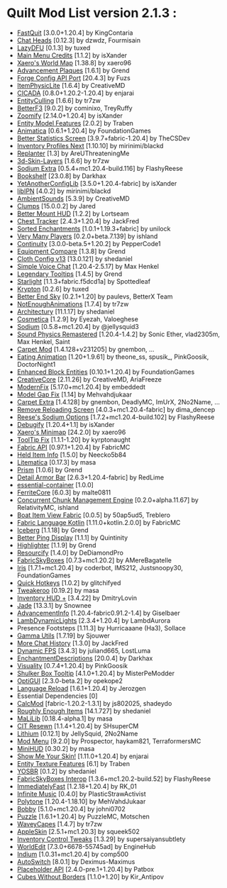 # Quilt Mod List version 2.1.3 :

- [FastQuit](https://modrinth.com/mod/x1hIzbuY) [3.0.0+1.20.4] by KingContaria
- [Chat Heads](https://modrinth.com/mod/Wb5oqrBJ) [0.12.3] by dzwdz, Fourmisain
- [LazyDFU](https://modrinth.com/mod/hvFnDODi) [0.1.3] by tuxed
- [Main Menu Credits](https://modrinth.com/mod/qJDfP7WN) [1.1.2] by isXander
- [Xaero's World Map](https://modrinth.com/mod/NcUtCpym) [1.38.8] by xaero96
- [Advancement Plaques](https://modrinth.com/mod/9NM0dXub) [1.6.1] by Grend
- [Forge Config API Port](https://modrinth.com/mod/ohNO6lps) [20.4.3] by Fuzs
- [ItemPhysicLite](https://modrinth.com/mod/OuyCgP8t) [1.6.4] by CreativeMD
- [CICADA](https://modrinth.com/mod/IwCkru1D) [0.8.0+1.20.2-1.20.4] by enjarai
- [EntityCulling](https://modrinth.com/mod/NNAgCjsB) [1.6.6] by tr7zw
- [BetterF3](https://modrinth.com/mod/8shC1gFX) [9.0.2] by cominixo, TreyRuffy
- [Zoomify](https://modrinth.com/mod/w7ThoJFB) [2.14.0+1.20.4] by isXander
- [Entity Model Features](https://modrinth.com/mod/4I1XuqiY) [2.0.2] by Traben
- [Animatica](https://modrinth.com/mod/PRN43VSY) [0.6.1+1.20.4] by FoundationGames
- [Better Statistics Screen](https://modrinth.com/mod/n6PXGAoM) [3.9.7+fabric-1.20.4] by TheCSDev
- [Inventory Profiles Next](https://modrinth.com/mod/O7RBXm3n) [1.10.10] by mirinimi/blackd
- [Replanter](https://modrinth.com/mod/Jqwaxp9f) [1.3] by AreUThreateningMe
- [3d-Skin-Layers](https://modrinth.com/mod/zV5r3pPn) [1.6.6] by tr7zw
- [Sodium Extra](https://modrinth.com/mod/PtjYWJkn) [0.5.4+mc1.20.4-build.116] by FlashyReese
- [Bookshelf](https://modrinth.com/mod/uy4Cnpcm) [23.0.8] by Darkhax
- [YetAnotherConfigLib](https://modrinth.com/mod/1eAoo2KR) [3.5.0+1.20.4-fabric] by isXander
- [libIPN](https://modrinth.com/mod/onSQdWhM) [4.0.2] by mirinimi/blackd
- [AmbientSounds](https://modrinth.com/mod/fM515JnW) [5.3.9] by CreativeMD
- [Clumps](https://modrinth.com/mod/Wnxd13zP) [15.0.0.2] by Jared
- [Better Mount HUD](https://modrinth.com/mod/kqJFAPU9) [1.2.2] by Lortseam
- [Chest Tracker](https://modrinth.com/mod/ni4SrKmq) [2.4.3+1.20.4] by JackFred
- [Sorted Enchantments](https://modrinth.com/mod/jmHEp0Dv) [1.0.1+1.19.3+fabric] by unilock
- [Very Many Players](https://modrinth.com/mod/wnEe9KBa) [0.2.0+beta.7.139] by ishland
- [Continuity](https://modrinth.com/mod/1IjD5062) [3.0.0-beta.5+1.20.2] by PepperCode1
- [Equipment Compare](https://modrinth.com/mod/CYSUVOdj) [1.3.8] by Grend
- [Cloth Config v13](https://modrinth.com/mod/9s6osm5g) [13.0.121] by shedaniel
- [Simple Voice Chat](https://modrinth.com/mod/9eGKb6K1) [1.20.4-2.5.17] by Max Henkel
- [Legendary Tooltips](https://modrinth.com/mod/atHH8NyV) [1.4.5] by Grend
- [Starlight](https://modrinth.com/mod/H8CaAYZC) [1.1.3+fabric.f5dcd1a] by Spottedleaf
- [Krypton](https://modrinth.com/mod/fQEb0iXm) [0.2.6] by tuxed
- [Better End Sky](https://modrinth.com/mod/SgJ1iW80) [0.2.1+1.20] by paulevs, BetterX Team
- [NotEnoughAnimations](https://modrinth.com/mod/MPCX6s5C) [1.7.4] by tr7zw
- [Architectury](https://modrinth.com/mod/lhGA9TYQ) [11.1.17] by shedaniel
- [Cosmetica](https://modrinth.com/mod/s9hF9QGp) [1.2.9] by Eyezah, Valoeghese
- [Sodium](https://modrinth.com/mod/AANobbMI) [0.5.8+mc1.20.4] by @jellysquid3
- [Sound Physics Remastered](https://modrinth.com/mod/qyVF9oeo) [1.20.4-1.4.2] by Sonic Ether, vlad2305m, Max Henkel, Saint
- [Carpet Mod](https://modrinth.com/mod/TQTTVgYE) [1.4.128+v231205] by gnembon, ...
- [Eating Animation](https://modrinth.com/mod/rUgZvGzi) [1.20+1.9.61] by theone_ss, spusik_, PinkGoosik, DoctorNight1
- [Enhanced Block Entities](https://modrinth.com/mod/OVuFYfre) [0.10.1+1.20.4] by FoundationGames
- [CreativeCore](https://modrinth.com/mod/OsZiaDHq) [2.11.26] by CreativeMD, AriaFreeze
- [ModernFix](https://modrinth.com/mod/nmDcB62a) [5.17.0+mc1.20.4] by embeddedt
- [Model Gap Fix](https://modrinth.com/mod/QdG47OkI) [1.14] by Mehvahdjukaar
- [Carpet Extra](https://modrinth.com/mod/VX3TgwQh) [1.4.128] by gnembon, DeadlyMC, ImUrX, 2No2Name, ...
- [Remove Reloading Screen](https://modrinth.com/mod/ZP7xHXtw) [4.0.3+mc1.20.4-fabric] by dima_dencep
- [Reese's Sodium Options](https://modrinth.com/mod/Bh37bMuy) [1.7.2+mc1.20.4-build.102] by FlashyReese
- [Debugify](https://modrinth.com/mod/QwxR6Gcd) [1.20.4+1.1] by isXander
- [Xaero's Minimap](https://modrinth.com/mod/1bokaNcj) [24.2.0] by xaero96
- [ToolTip Fix](https://modrinth.com/mod/2RKFTmiB) [1.1.1-1.20] by kyrptonaught
- [Fabric API](https://modrinth.com/mod/P7dR8mSH) [0.97.1+1.20.4] by FabricMC
- [Held Item Info](https://modrinth.com/mod/tEcWzCZz) [1.5.0] by Neecko5b84
- [Litematica](https://www.curseforge.com/projects/308892) [0.17.3] by masa
- [Prism](https://modrinth.com/mod/1OE8wbN0) [1.0.6] by Grend
- [Detail Armor Bar](https://modrinth.com/mod/hAt6ty93) [2.6.3+1.20.4-fabric] by RedLime
- [essential-container](https://modrinth.com/mod/k2ZPuTBm) [1.0.0]
- [FerriteCore](https://modrinth.com/mod/uXXizFIs) [6.0.3] by malte0811
- [Concurrent Chunk Management Engine](https://modrinth.com/mod/VSNURh3q) [0.2.0+alpha.11.67] by RelativityMC, ishland
- [Boat Item View Fabric](https://modrinth.com/mod/BdKIyOLe) [0.0.5] by 50ap5ud5, Treblero
- [Fabric Language Kotlin](https://modrinth.com/mod/Ha28R6CL) [1.11.0+kotlin.2.0.0] by FabricMC
- [Iceberg](https://modrinth.com/mod/5faXoLqX) [1.1.18] by Grend
- [Better Ping Display](https://modrinth.com/mod/MS1ZMyR7) [1.1.1] by Quintinity
- [Highlighter](https://modrinth.com/mod/cVNW5lr6) [1.1.9] by Grend
- [Resourcify](https://modrinth.com/mod/RLzHAoZe) [1.4.0] by DeDiamondPro
- [FabricSkyBoxes](https://modrinth.com/mod/YBz7DOs8) [0.7.3+mc1.20.2] by AMereBagatelle
- [Iris](https://modrinth.com/mod/YL57xq9U) [1.7.1+mc1.20.4] by coderbot, IMS212, Justsnoopy30, FoundationGames
- [Quick Hotkeys](https://modrinth.com/mod/24LuV3ge) [1.0.2] by glitchifyed
- [Tweakeroo](https://www.curseforge.com/projects/297344) [0.19.2] by masa
- [Inventory HUD +](https://www.curseforge.com/projects/357540) [3.4.22] by DmitryLovin
- [Jade](https://modrinth.com/mod/nvQzSEkH) [13.3.1] by Snownee
- [AdvancementInfo](https://modrinth.com/mod/G1epq3jN) [1.20.4-fabric0.91.2-1.4] by Giselbaer
- [LambDynamicLights](https://modrinth.com/mod/yBW8D80W) [2.3.4+1.20.4] by LambdAurora
- Presence Footsteps [1.11.3] by Hurricaaane (Ha3), Sollace
- [Gamma Utils](https://modrinth.com/mod/wdLuzzEP) [1.7.19] by Sjouwer
- [More Chat History](https://modrinth.com/mod/8qkXwOnk) [1.3.0] by JackFred
- [Dynamic FPS](https://modrinth.com/mod/LQ3K71Q1) [3.4.3] by juliand665, LostLuma
- [EnchantmentDescriptions](https://modrinth.com/mod/UVtY3ZAC) [20.0.4] by Darkhax
- [Visuality](https://modrinth.com/mod/rI0hvYcd) [0.7.4+1.20.4] by PinkGoosik
- [Shulker Box Tooltip](https://modrinth.com/mod/2M01OLQq) [4.1.0+1.20.4] by MisterPeModder
- [OptiGUI](https://modrinth.com/mod/JuksLGBQ) [2.3.0-beta.2] by opekope2
- [Language Reload](https://modrinth.com/mod/uLbm7CG6) [1.6.1+1.20.4] by Jerozgen
- Essential Dependencies [0]
- [CalcMod](https://modrinth.com/mod/XoHTb2Ap) [fabric-1.20.2-1.3.1] by js802025, shadeydo
- [Roughly Enough Items](https://modrinth.com/mod/nfn13YXA) [14.1.727] by shedaniel
- [MaLiLib](https://modrinth.com/mod/GcWjdA9I) [0.18.4-alpha.1] by masa
- [CIT Resewn](https://modrinth.com/mod/otVJckYQ) [1.1.4+1.20.4] by SHsuperCM
- [Lithium](https://modrinth.com/mod/gvQqBUqZ) [0.12.1] by JellySquid, 2No2Name
- [Mod Menu](https://modrinth.com/mod/mOgUt4GM) [9.2.0] by Prospector, haykam821, TerraformersMC
- [MiniHUD](https://www.curseforge.com/projects/244260) [0.30.2] by masa
- [Show Me Your Skin!](https://modrinth.com/mod/bD7YqcA3) [1.11.0+1.20.4] by enjarai
- [Entity Texture Features](https://modrinth.com/mod/BVzZfTc1) [6.1] by Traben
- [YOSBR](https://modrinth.com/mod/WwbubTsV) [0.1.2] by shedaniel
- [FabricSkyBoxes Interop](https://modrinth.com/mod/HpdHOPOp) [1.3.6+mc1.20.2-build.52] by FlashyReese
- [ImmediatelyFast](https://modrinth.com/mod/5ZwdcRci) [1.2.18+1.20.4] by RK_01
- [Infinite Music](https://modrinth.com/mod/OJLdOa8k) [0.4.0] by PlasticStrawActivist
- [Polytone](https://modrinth.com/mod/3qAYkBMB) [1.20.4-1.18.10] by MehVahdJukaar
- [Bobby](https://modrinth.com/mod/M08ruV16) [5.1.0+mc1.20.4] by johni0702
- [Puzzle](https://modrinth.com/mod/3IuO68q1) [1.6.1+1.20.4] by PuzzleMC, Motschen
- [WaveyCapes](https://modrinth.com/mod/kYuIpRLv) [1.4.7] by tr7zw
- [AppleSkin](https://modrinth.com/mod/EsAfCjCV) [2.5.1+mc1.20.3] by squeek502
- [Inventory Control Tweaks](https://modrinth.com/mod/sPYwFCE0) [1.3.29] by supersaiyansubtlety
- [WorldEdit](https://modrinth.com/mod/1u6JkXh5) [7.3.0+6678-55745ad] by EngineHub
- [Indium](https://modrinth.com/mod/Orvt0mRa) [1.0.31+mc1.20.4] by comp500
- [AutoSwitch](https://modrinth.com/mod/uSdcnlts) [8.0.1] by Deximus-Maximus
- [Placeholder API](https://modrinth.com/mod/eXts2L7r) [2.4.0-pre.1+1.20.4] by Patbox
- [Cubes Without Borders](https://modrinth.com/mod/ETlrkaYF) [1.1.0+1.20] by Kir_Antipov
